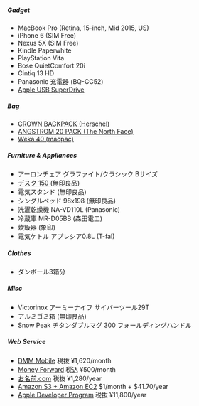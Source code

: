 ##### Gadget

* MacBook Pro (Retina, 15-inch, Mid 2015, US)
* iPhone 6 (SIM Free)
* Nexus 5X (SIM Free)
* Kindle Paperwhite
* PlayStation Vita
* Bose QuietComfort 20i
* Cintiq 13 HD
* Panasonic 充電器 (BQ-CC52)
* [Apple USB SuperDrive](http://www.apple.com/jp/shop/product/MD564ZM/A/apple-usb-superdrive)

##### Bag

* [CROWN BACKPACK (Herschel)](http://shop.herschelsupply.com/collections/backpacks/products/crown-backpack-charcoal-crosshatch-3m-rubber)
* [ANGSTROM 20 PACK (The North Face)](https://www.thenorthface.com/shop/angstrom-20-pack)
* [Weka 40 (macpac)](http://goldwinwebstore.jp/ec/pro/disp/1/MM61508)

##### Furniture & Appliances

* アーロンチェア グラファイト/クラシック Bサイズ
* [デスク 150 (無印良品)](http://www.muji.net/store/cmdty/detail/4934761394572)
* 電気スタンド (無印良品)
* シングルベッド 98x198 (無印良品)
* 洗濯乾燥機 NA-VD110L (Panasonic)
* 冷蔵庫 MR-D05BB (森田電工)
* 炊飯器 (象印)
* 電気ケトル アプレシア0.8L (T-fal)

##### Clothes

* ダンボール3箱分

##### Misc

* Victorinox アーミーナイフ サイバーツール29T
* アルミゴミ箱 (無印良品)
* Snow Peak チタンダブルマグ 300 フォールディングハンドル

##### Web Service

* [DMM Mobile](http://mvno.dmm.com/) 税抜 ¥1,620/month
* [Money Forward](https://moneyforward.com/) 税込 ¥500/month
* [お名前.com](http://www.onamae.com/) 税抜 ¥1,280/year
* [Amazon S3 + Amazon EC2](https://aws.amazon.com/jp/) $1/month + $41.70/year
* [Apple Developer Program](https://developer.apple.com/jp/) 税抜 ¥11,800/year
